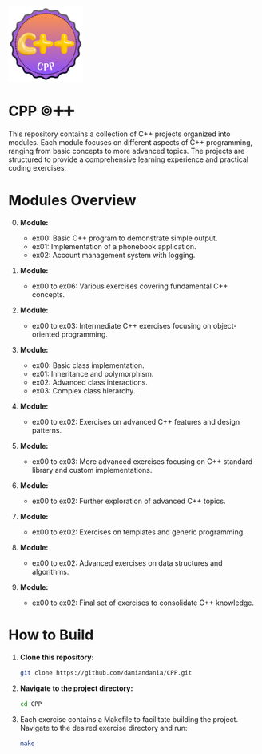 <p>
<img src="https://github.com/damiandania/damiandania/blob/main/Pics/CPP.png"
	alt="Project pic" width="150" height="150"/>
</p>

# CPP ©️➕➕

This repository contains a collection of C++ projects organized into modules. Each module focuses on different aspects of C++ programming, ranging from basic concepts to more advanced topics. The projects are structured to provide a comprehensive learning experience and practical coding exercises.

# Modules Overview

0. **Module:**
	- ex00: Basic C++ program to demonstrate simple output.
	- ex01: Implementation of a phonebook application.
	- ex02: Account management system with logging.

1. **Module:**
	- ex00 to ex06: Various exercises covering fundamental C++ concepts.

2. **Module:**
	- ex00 to ex03: Intermediate C++ exercises focusing on object-oriented programming.

3. **Module:**
	- ex00: Basic class implementation.
	- ex01: Inheritance and polymorphism.
	- ex02: Advanced class interactions.
	- ex03: Complex class hierarchy.

4. **Module:**
	- ex00 to ex02: Exercises on advanced C++ features and design patterns.

5. **Module:**
	- ex00 to ex03: More advanced exercises focusing on C++ standard library and custom implementations.

6. **Module:**
	- ex00 to ex02: Further exploration of advanced C++ topics.

7. **Module:**
	- ex00 to ex02: Exercises on templates and generic programming.

8. **Module:**
	- ex00 to ex02: Advanced exercises on data structures and algorithms.

9. **Module:**
	- ex00 to ex02: Final set of exercises to consolidate C++ knowledge.

# How to Build

1. **Clone this repository:**
	```bash
	git clone https://github.com/damiandania/CPP.git

2. **Navigate to the project directory:**
	```bash
	cd CPP

3. Each exercise contains a Makefile to facilitate building the project. Navigate to the desired exercise directory and run:
	```bash
	make
